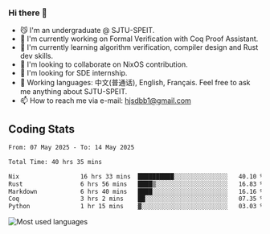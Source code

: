 ### Hi there 👋

<!--
**definfo/definfo** is a ✨ _special_ ✨ repository because its `README.md` (this file) appears on your GitHub profile.

Here are some ideas to get you started:

- 🔭 I’m currently working on ...
- 🌱 I’m currently learning ...
- 👯 I’m looking to collaborate on ...
- 🤔 I’m looking for help with ...
- 💬 Ask me about ...
- 📫 How to reach me: ...
- 😄 Pronouns: ...
- ⚡ Fun fact: ...
-->

- 😼 I'm an undergraduate @ SJTU-SPEIT.
- 🔭 I'm currently working on Formal Verification with Coq Proof Assistant.
- 🌱 I'm currently learning algorithm verification, compiler design and Rust dev skills.
- 👯 I'm looking to collaborate on NixOS contribution.
- 🤔 I'm looking for SDE internship.
- 💬 Working languages: 中文(普通话), English, Français. Feel free to ask me anything about SJTU-SPEIT.
- 📫 How to reach me via e-mail: hjsdbb1@gmail.com

## Coding Stats

<!--START_SECTION:waka-->

```txt
From: 07 May 2025 - To: 14 May 2025

Total Time: 40 hrs 35 mins

Nix                 16 hrs 33 mins  ██████████░░░░░░░░░░░░░░░   40.10 %
Rust                6 hrs 56 mins   ████▒░░░░░░░░░░░░░░░░░░░░   16.83 %
Markdown            6 hrs 40 mins   ████░░░░░░░░░░░░░░░░░░░░░   16.16 %
Coq                 3 hrs 2 mins    ██░░░░░░░░░░░░░░░░░░░░░░░   07.35 %
Python              1 hr 15 mins    ▓░░░░░░░░░░░░░░░░░░░░░░░░   03.03 %
```

<!--END_SECTION:waka-->

![Most used languages](https://github-readme-stats.vercel.app/api/top-langs/?username=definfo&layout=donut&theme=dracula&exclude_repo=xv6-labs-2023)

